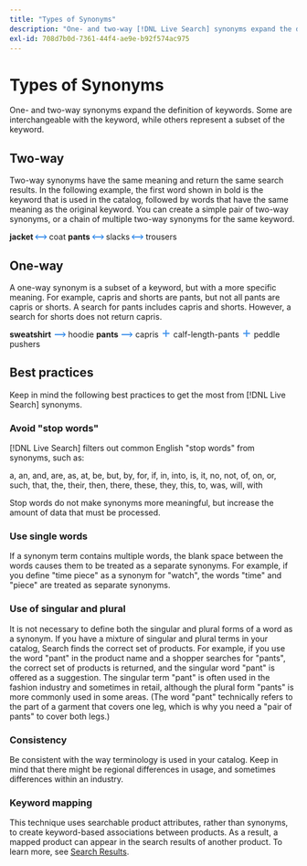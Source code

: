 ```yaml
---
title: "Types of Synonyms"
description: "One- and two-way [!DNL Live Search] synonyms expand the definition of keywords."
exl-id: 708d7b0d-7361-44f4-ae9e-b92f574ac975
---
```

# Types of Synonyms

One- and two-way synonyms expand the definition of keywords. Some are interchangeable with the keyword, while others represent a subset of the keyword.

## Two-way

Two-way synonyms have the same meaning and return the same search results. In the following example, the first word shown in bold is the keyword that is used in the catalog, followed by words that have the same meaning as the original keyword. You can create a simple pair of two-way synonyms, or a chain of multiple two-way synonyms for the same keyword.

**jacket** ![Two-way selector](assets/btn-two-way.png) coat
**pants** ![Two-way selector](assets/btn-two-way.png) slacks ![Two-way selector](assets/btn-two-way.png) trousers

## One-way

A one-way synonym is a subset of a keyword, but with a more specific meaning. For example, capris and shorts are pants, but not all pants are capris or shorts. A search for pants includes capris and shorts. However, a search for shorts does not return capris.

**sweatshirt** ![One-way selector](assets/btn-one-way.png) hoodie
**pants** ![One-way selector](assets/btn-one-way.png) capris ![Multiple one-way selector](assets/btn-multiple-one-way.png) calf-length-pants ![Multiple one-way selector](assets/btn-multiple-one-way.png) peddle pushers

## Best practices

Keep in mind the following best practices to get the most from [!DNL Live Search] synonyms.

### Avoid "stop words"

[!DNL Live Search] filters out common English "stop words" from synonyms, such as:

a, an, and, are, as, at, be, but, by, for, if, in, into, is, it, no, not, of, on, or, such, that, the, their, then, there, these, they, this, to, was, will, with

Stop words do not make synonyms more meaningful, but increase the amount of data that must be processed.

### Use single words

If a synonym term contains multiple words, the blank space between the words causes them to be treated as a separate synonyms. For example, if you define "time piece" as a synonym for "watch", the words "time" and "piece" are treated as separate synonyms.

### Use of singular and plural

It is not necessary to define both the singular and plural forms of a word as a synonym. If you have a mixture of singular and plural terms in your catalog, Search finds the correct set of products. For example, if you use the word "pant" in the product name and a shopper searches for "pants", the correct set of products is returned, and the singular word "pant" is offered as a suggestion. The singular term "pant" is often used in the fashion industry and sometimes in retail, although the plural form "pants" is more commonly used in some areas. (The word "pant" technically refers to the part of a garment that covers one leg, which is why you need a "pair of pants" to cover both legs.)

### Consistency

Be consistent with the way terminology is used in your catalog. Keep in mind that there might be regional differences in usage, and sometimes differences within an industry.

### Keyword mapping

This technique uses searchable product attributes, rather than synonyms, to create keyword-based associations between products. As a result, a mapped product can appear in the search results of another product. To learn more, see [Search Results](https://experienceleague.adobe.com/docs/commerce-admin/catalog/catalog/search/search-results.html).
